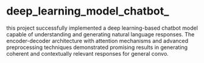 # deep_learning_model_chatbot_
 this project successfully implemented a deep learning-based chatbot model capable of understanding and generating natural language responses. The encoder-decoder architecture with attention mechanisms and advanced preprocessing techniques demonstrated promising results in generating coherent and contextually relevant responses for general convo.
